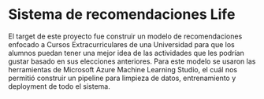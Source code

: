 # Sistema de recomendaciones Life

El target de este proyecto fue construir un modelo de recomendaciones enfocado a Cursos Extracurriculares de una Universidad para que los alumnos puedan tener una mejor idea de las actividades que les podrían gustar basado en sus elecciones anteriores. 
Para este modelo se usaron las herramientas de Microsoft Azure Machine Learning Studio, el cuál nos permitió construir un pipeline para limpieza de datos, entrenamiento y deployment de todo el sistema.
